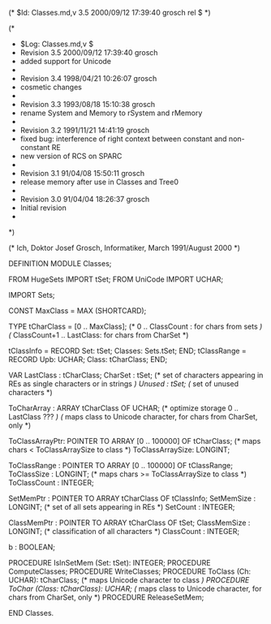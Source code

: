(* $Id: Classes.md,v 3.5 2000/09/12 17:39:40 grosch rel $ *)

(*
 * $Log: Classes.md,v $
 * Revision 3.5  2000/09/12 17:39:40  grosch
 * added support for Unicode
 *
 * Revision 3.4  1998/04/21 10:26:07  grosch
 * cosmetic changes
 *
 * Revision 3.3  1993/08/18 15:10:38  grosch
 * rename System and Memory to rSystem and rMemory
 *
 * Revision 3.2  1991/11/21  14:41:19  grosch
 * fixed bug: interference of right context between constant and non-constant RE
 * new version of RCS on SPARC
 *
 * Revision 3.1  91/04/08  15:50:11  grosch
 * release memory after use in Classes and Tree0
 *
 * Revision 3.0  91/04/04  18:26:37  grosch
 * Initial revision
 *
 *)

(* Ich, Doktor Josef Grosch, Informatiker, March 1991/August 2000 *)

DEFINITION MODULE Classes;

FROM HugeSets	IMPORT tSet;
FROM UniCode	IMPORT UCHAR;

IMPORT Sets;

CONST
   MaxClass	= MAX (SHORTCARD);

TYPE
   tCharClass	= [0 .. MaxClass];
			(* 0 .. ClassCount	    : for chars from sets    *)
			(* ClassCount+1 .. LastClass: for chars from CharSet *)

   tClassInfo	= RECORD Set: tSet; Classes: Sets.tSet; END;
   tClassRange	= RECORD Upb: UCHAR; Class: tCharClass; END;

VAR
   LastClass	: tCharClass;
   CharSet	: tSet;		(* set of characters appearing in REs as
				   single characters or in strings *)
   Unused	: tSet;		(* set of unused characters *)

   ToCharArray	: ARRAY tCharClass OF UCHAR; (* optimize storage 0 .. LastClass ??? *)
	     (* maps class to Unicode character, for chars from CharSet, only *)

   ToClassArrayPtr: POINTER TO ARRAY [0 .. 100000] OF tCharClass;
				(* maps chars < ToClassArraySize to class *)
   ToClassArraySize: LONGINT;

   ToClassRange	: POINTER TO ARRAY [0 .. 100000] OF tClassRange;
   ToClassSize	: LONGINT;	(* maps chars >= ToClassArraySize to class *)
   ToClassCount	: INTEGER;

   SetMemPtr	: POINTER TO ARRAY tCharClass OF tClassInfo;
   SetMemSize	: LONGINT;	(* set of all sets appearing in REs *)
   SetCount	: INTEGER;

   ClassMemPtr	: POINTER TO ARRAY tCharClass OF tSet;
   ClassMemSize	: LONGINT;	(* classification of all characters *)
   ClassCount	: INTEGER;

   b		: BOOLEAN;

PROCEDURE IsInSetMem (Set: tSet): INTEGER;
PROCEDURE ComputeClasses;
PROCEDURE WriteClasses;
PROCEDURE ToClass (Ch: UCHAR): tCharClass; (* maps Unicode character to class *)
PROCEDURE ToChar (Class: tCharClass): UCHAR; (* maps class to Unicode character,
					        for chars from CharSet, only *)
PROCEDURE ReleaseSetMem;

END Classes.
